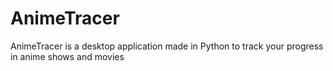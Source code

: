 # AnimeTracer
AnimeTracer is a desktop application made in Python to track your progress in anime shows and movies
